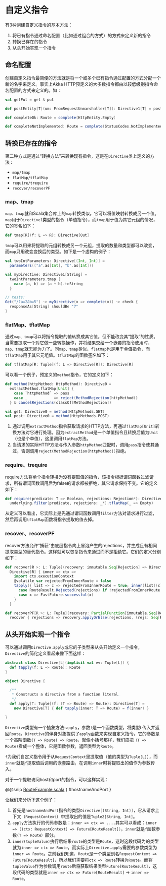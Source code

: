 # 自定义指令

有3种创建自定义指令的基本方法：

1. 将已有指令通过命名配置（比如通过组合的方式）的方式来定义新的指令
2. 转换已存在的指令
3. 从头开始实现一个指令

## 命名配置

创建自定义指令最简便的方法就是将一个或多个已有指令通过配置的方式分配一个新的名字来定义。事实上Akka HTTP预定义的大多数指令都由以较低级别指令命名配置的方式来定义的。如：

```scala
val getPut = get & put

def postEntity[T](um: FromRequestUnmarshaller[T]): Directive1[T] = post & entity(um)

def completeOk: Route = complete(HttpEntity.Empty)

def completeNotImplemented: Route = complete(StatusCodes.NotImplemented)
```

## 转换已存在的指令

第二种方式是通过“转换方法”来转换现有指令，这是在`Directive`类上定义的方法：

- `map/tmap`
- `flatMap/tflatMap`
- `require/trequire`
- `recover/recoverPF`

### map、tmap

`map、tmap`就和Scala集合库上的`map`转换类似，它可以将值映射转换成另一个值。`map`用于`Directive1`类型的指令（单值指令），而`tmap`用于值为其它元组的情况，它的签名如下：

```scala
def tmap[R](f: L => R): Directive[Out]
```

`tmap`可以用来将提取的元组转换成另一个元组，提取的数量和类型都可以改变，而`map`只用改变变换后的类型。如下是一个虚构的例子：

```scala
val twoIntParameters: Directive[(Int, Int)] =
  parameters(("a".as[Int], "b".as[Int]))

val myDirective: Directive1[String] =
  twoIntParameters.tmap {
    case (a, b) => (a + b).toString
  }

// tests:
Get("/?a=2&b=5") ~> myDirective(x => complete(x)) ~> check {
  responseAs[String] shouldBe "7"
}
```

### flatMap、tflatMap

通过`map、tmap`可以将指令提取的值转换成其它值，但不能改变其“提取”的性质。当需要提取一个对它做一些转换操作，并将结果交给一个嵌套的指令使用时，`map、tmap`就无能为力了。同`map、tmap`类似，`flatMap`也是用于单值指令，而`tflatMap`用于其它元组值。`tflatMap`的函数签名如下：

```scala
def tflatMap[R: Tuple](f: L => Directive[R]): Directive[R]
```

可以看一个例子，预定义的`method`指令，它的定义如下：

```scala
def method(httpMethod: HttpMethod): Directive0 =
  extractMethod.flatMap[Unit] {
    case `httpMethod` => pass
    case _            => reject(MethodRejection(httpMethod))
  } & cancelRejections(classOf[MethodRejection])

val get: Directive0 = method(HttpMethods.GET)
val post: Directive0 = method(HttpMethods.POST)
```

1. 通过调用`extractMethod`指令获取请求的HTTP方法，再通过`flatMap[Unit]`转换方法对它进行处理。因为`extractMethod`是一个单值指令且转换后值为`Unit`（也是个单值），这里调用`flatMap`方法。
2. 当请求的实际HTTP方法与传入参数`httpMethod`匹配时，调用`pass`指令使其通过，否则调用`reject(MethodRejection(httpMethod))`拒绝。

### require、trequire

require方法将单个指令转换为没有提取值的指令，该指令根据谓词函数过滤请求，所有谓词函数调用后为false的请求都被拒绝，其它请求保持不变。它的定义如下：

```scala
def require(predicate: T => Boolean, rejections: Rejection*): Directive0 =
  underlying.filter(predicate, rejections: _*).tflatMap(_ => Empty)
```

从定义可以看出，它实际上是先通过谓词函数调用`filter`方法对请求进行过滤，然后再调用`tflatMap`函数将指令提取的值去掉。

### recover、recoverPF

recover方法允许“捕获”由底层指令向上冒泡产生的rejections，并生成且有相同提取类型的替代指令。这样就可以恢复指令来通过而不是拒绝它。它们的定义分别如下：

```scala
def recover[R >: L: Tuple](recovery: immutable.Seq[Rejection] => Directive[R]): Directive[R] =
  Directive[R] { inner => ctx =>
    import ctx.executionContext
    @volatile var rejectedFromInnerRoute = false
    tapply({ list => c => rejectedFromInnerRoute = true; inner(list)(c) })(ctx).fast.flatMap {
      case RouteResult.Rejected(rejections) if !rejectedFromInnerRoute => recovery(rejections).tapply(inner)(ctx)
      case x => FastFuture.successful(x)
    }
  }

def recoverPF[R >: L: Tuple](recovery: PartialFunction[immutable.Seq[Rejection], Directive[R]]): Directive[R] =
  recover { rejections => recovery.applyOrElse(rejections, (rejs: Seq[Rejection]) => RouteDirectives.reject(rejs: _*)) }
```

## 从头开始实现一个指令

可以通过调用`Directive.apply`或它的子类型来从头开始定义一个指令，`Directive`的简化定义看起来像下面这样：

```scala
abstract class Directive[L](implicit val ev: Tuple[L]) {
  def tapply(f: L => Route): Route
}

object Directive {

  /**
   * Constructs a directive from a function literal.
   */
  def apply[T: Tuple](f: (T => Route) => Route): Directive[T] =
    new Directive[T] { def tapply(inner: T => Route) = f(inner) }

}
```

`Directive`类型有一个抽象方法`tapply`，参数`f`是一个函数类型，将类型`L`传入并返回`Route`。`Directive`的伴身对象提供了`apply`函数来实现自定义指令，它的参数是一个高阶函数`(T => Route) => Route`，就像小括号那样，我们应把`（T => Route)`看成一个整体，它是函数参数，返回类型为`Route`。

`f`为我们自定义指令用于从`RequestContext`里提取值（值的类型为`Tuple[L]`），而`inner`就是`f`提取值后调用的嵌套路由，在调用`inner`时将提取出的值作为参数传入。

对于一个提取访问host和port的指令，可以这样实现：

@@snip [RouteExample.scala](../../scala/book/example/route/RouteExample.scala) { #hostnameAndPort }

让我们来分析下这个例子：

1. 首先是`hostnameAndPort`指令的类型`Directive[(String, Int)]`，它从请求上下文（`RequestContext`）中提取出的值是`Tuple2[String, Int]`。
2. `apply`方法执行的代码参数是：`inner => ctx => ....`其实可以看成：`inner => ((ctx: RequestContext) => Future[RouteResult])`，`inner`就是`f`函数参数`(T => Route）`部分。
3. `inner(tupleValue)`执行后结果`route`的类型是`Route`，这时这段代码为的类型就为`inner => ctx => Route`，而实际上`Directive.apply`需要的参数类型为`inner => Route`。之前我们知道，`Route`是一个类型别名`RequestContext => Future[RouteResult]`，所以我们需要将`ctx => Route`转换为`Route`。而将`tupleValue`作为参数调用`route`后将获取结果类型`Future[RouteResult]`，这段代码的类型就是`inner => ctx => Future[RouteResult]` -> `inner => Route`。
